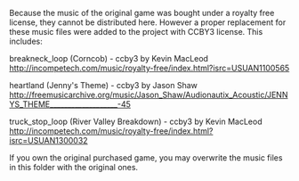 Because the music of the original game was bought under a royalty 
free license, they cannot be distributed here. However a proper replacement 
for these music files were added to the project with CCBY3 
license. This includes:

breakneck_loop (Corncob) - ccby3 by Kevin MacLeod http://incompetech.com/music/royalty-free/index.html?isrc=USUAN1100565

heartland (Jenny's Theme) - ccby3 by Jason Shaw http://freemusicarchive.org/music/Jason_Shaw/Audionautix_Acoustic/JENNYS_THEME___________________-45

truck_stop_loop (River Valley Breakdown) - ccby3 by Kevin MacLeod http://incompetech.com/music/royalty-free/index.html?isrc=USUAN1300032

If you own the original purchased game, you may overwrite the music files in this 
folder with the original ones.

